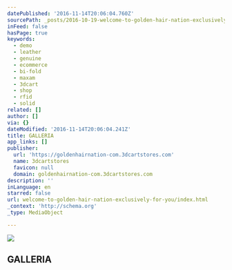 ```yaml
---
datePublished: '2016-11-14T20:06:04.760Z'
sourcePath: _posts/2016-10-19-welcome-to-golden-hair-nation-exclusively-for-you.md
inFeed: false
hasPage: true
keywords:
  - demo
  - leather
  - genuine
  - ecommerce
  - bi-fold
  - maxam
  - 3dcart
  - shop
  - rfid
  - solid
related: []
author: []
via: {}
dateModified: '2016-11-14T20:06:04.241Z'
title: GALLERIA
app_links: []
publisher:
  url: 'https://goldenhairnation-com.3dcartstores.com'
  name: 3dcartstores
  favicon: null
  domain: goldenhairnation-com.3dcartstores.com
description: ''
inLanguage: en
starred: false
url: welcome-to-golden-hair-nation-exclusively-for-you/index.html
_context: 'http://schema.org'
_type: MediaObject

---
```

<article style=""><img src="https://imgflo.herokuapp.com/graph/2b2431f8e7ba7b0/c452d57cd26b6a95a88f7c87d571e3b4/noop.jpg?input=http%3A%2F%2Fgoldenhairnation-com.3dcartstores.com%2Fassets%2Fimages%2Fgolden%2520hair%2520nation%2520logo.jpg" /><h1>GALLERIA</h1></article>